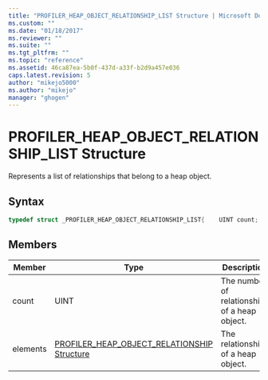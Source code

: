 ```yaml
---
title: "PROFILER_HEAP_OBJECT_RELATIONSHIP_LIST Structure | Microsoft Docs"
ms.custom: ""
ms.date: "01/18/2017"
ms.reviewer: ""
ms.suite: ""
ms.tgt_pltfrm: ""
ms.topic: "reference"
ms.assetid: 46ca87ea-5b0f-437d-a33f-b2d9a457e036
caps.latest.revision: 5
author: "mikejo5000"
ms.author: "mikejo"
manager: "ghogen"
---
```

# PROFILER_HEAP_OBJECT_RELATIONSHIP_LIST Structure
Represents a list of relationships that belong to a heap object.  
  
## Syntax  
  
```cpp
typedef struct _PROFILER_HEAP_OBJECT_RELATIONSHIP_LIST{    UINT count;    [size_is(count)] PROFILER_HEAP_OBJECT_RELATIONSHIP elements[];} PROFILER_HEAP_OBJECT_RELATIONSHIP_LIST;  
```  
  
## Members  
  
|Member|Type|Description|  
|------------|----------|-----------------|  
|count|UINT|The number of relationships of a heap object.|  
|elements|[PROFILER_HEAP_OBJECT_RELATIONSHIP Structure](../../winscript/reference/profiler-heap-object-relationship-structure.md)|The relationships of a heap object.|